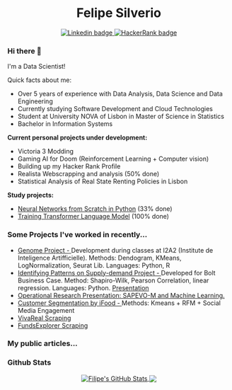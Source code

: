 
<h1 align="center">Felipe Silverio</h1>

<p align="center"> 
	<a href="https://www.linkedin.com/in/felipe-silverio/"> 
		  <img src="https://img.shields.io/badge/linkedin-%230077B5.svg?style=for-the-badge&logo=linkedin&logoColor=white&link=https://www.linkedin.com/in/felipe-silverio/" alt="Linkedin badge" />
	</a>
	<a href="https://www.hackerrank.com/profile/felipe_sql"> 
		  <img src="https://img.shields.io/badge/-Hackerrank-2EC866?style=for-the-badge&logo=HackerRank&logoColor=white&link=https://www.hackerrank.com/profile/felipe_sql/" alt="HackerRank badge" />
	</a>
  
</p>

### Hi there 👋

I'm a Data Scientist!

Quick facts about me:
* Over 5 years of experience with Data Analysis, Data Science and Data Engineering
* Currently studying Software Development and Cloud Technologies
* Student at University NOVA of Lisbon in Master of Science in Statistics
* Bachelor in Information Systems

**Current personal projects under development:**
* Victoria 3 Modding
* Gaming AI for Doom (Reinforcement Learning + Computer vision)
* Building up my Hacker Rank Profile
* Realista Webscrapping and analysis (50% done)
* Statistical Analysis of Real State Renting Policies in Lisbon

**Study projects:**
* <a href="https://github.com/FilipeSquire/Neural-Network-from-Scratch">Neural Networks from Scratch in Python</a> (33% done)
* <a href="https://github.com/FilipeSquire/Neural-Network-from-Scratch">Training Transformer Language Model</a> (100% done)
<!--
### Technologies I've been using... 👨🏻‍💻
![](https://img.shields.io/badge/<OS>-<Windows>-informational?style=flat&logo=<LOGO_NAME>&logoColor=white&color=2bbc8a)
![](https://img.shields.io/badge/<Languages>-<Python|PySpark|SQL>-informational?style=flat&logo=<LOGO_NAME>&logoColor=white&color=2bbc8a)
![](https://img.shields.io/badge/<BI>-<PowerBI|Tableau|GDataStudio>-informational?style=flat&logo=<LOGO_NAME>&logoColor=white&color=2bbc8a)
![](https://img.shields.io/badge/<GIS>-<QGIS>-informational?style=flat&logo=<LOGO_NAME>&logoColor=white&color=2bbc8a)
![](https://img.shields.io/badge/<Analytics>-<Databricks|Metabase>-informational?style=flat&logo=<LOGO_NAME>&logoColor=white&color=2bbc8a)
-->

### Some Projects I've worked in recently...

* <a href="https://github.com/FilipeSquire/Genome-Project---I2A2/blob/main/Genome_Project.ipynb"> Genome Project - </a> Development during classes at I2A2 (Institute de Inteligence Artifficielle). Methods: Dendogram, KMeans, LogNormalization, Seurat Lib. Languages: Python, R
* <a href="https://github.com/FilipeSquire/Advanced-Analytics/blob/main/Pasta%20sem%20nome/Challenge_1.ipynb"> Identifying Patterns on Supply-demand Project - </a> Developed for Bolt Business Case. Method: Shapiro-Wilk, Pearson Correlation, linear regression. Languages: Python. <a href="https://docs.google.com/presentation/d/11pfI_ckB68zCswEBkOydCaErokDEGuZI5UafdDPOCMQ/edit#slide=id.g124e241f79c_0_125"> Presentation </a>
* <a href="https://docs.google.com/presentation/d/1lc1klr9i5oBmSlCCTa-u156Za_Ovo9fa-IMR2Naj-_M/edit?usp=sharing"> Operational Research Presentation: SAPEVO-M and Machine Learning. </a>
* <a href="https://github.com/FilipeSquire/Advanced-Analytics/blob/main/ifood-data-business-analyst-test-master/ifood2.ipynb"> Customer Segmentation by iFood - </a> Methods: Kmeans + RFM + Social Media Engagement
* <a href="https://github.com/FilipeSquire/Advanced-Analytics/blob/main/Real_Estate_Choosing_Scraping.ipynb"> VivaReal Scraping </a>
* <a href="https://github.com/FilipeSquire/Advanced-Analytics/blob/main/Webscrapping_FII_FundsExplorer.ipynb"> FundsExplorer Scraping </a>

### My public articles...


### Github Stats

<p align="center">
    <a href="https://github.com/FilipeSquire/FilipeSquire">
    <img align="center" src="https://github-readme-stats.vercel.app/api?username=FilipeSquire&show_icons=true&line_height=20&count_private=true&title_color=ffffff&text_color=c9cacc&icon_color=2bbc8a&bg_color=1d1f21" alt="Filipe's GitHub Stats" />
  </a>
  
  <a href="https://github.com/FilipeSquire/FilipeSquire">
    <img align="center" src="https://github-readme-stats.vercel.app/api/top-langs/?username=FilipeSquire&hide=java,html,tex&title_color=ffffff&text_color=c9cacc&icon_color=2bbc8a&bg_color=1d1f21&langs_count=3" />
  </a>
  
</p>
